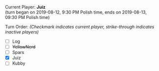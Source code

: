 Current Player: **Juiz**  
(turn began on 2019-08-12, 9:30 PM Polish time, ends on 2019-08-13, 09:30 PM Polish time)

Turn Order: *(Checkmark indicates current player, strike-through indicates inactive players)*
- [ ] Log
- [ ] ~~YellowNerd~~
- [ ] Spars
- [x] Juiz
- [ ] Kubby
